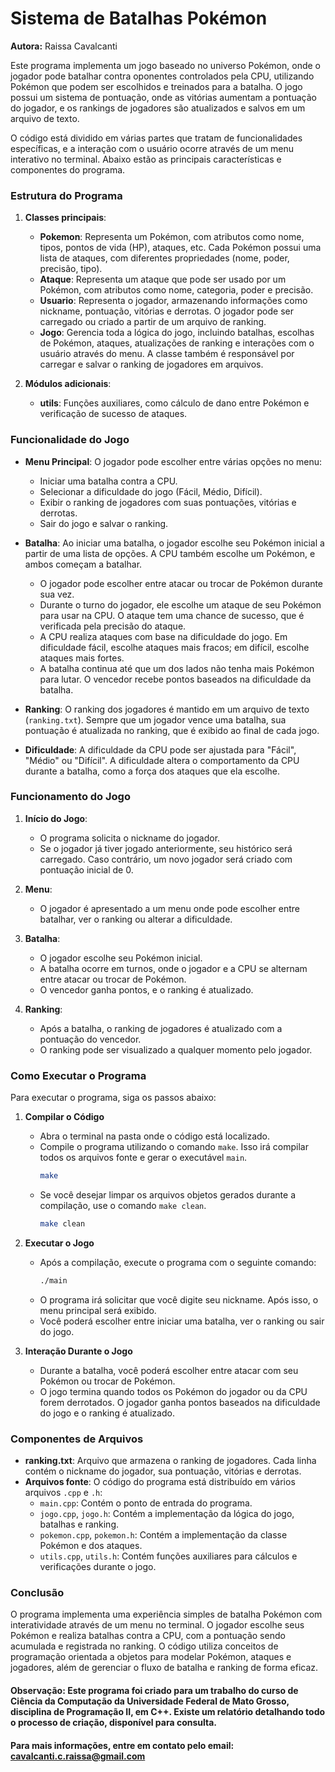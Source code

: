 # Sistema de Batalhas Pokémon
**Autora:** Raissa Cavalcanti

Este programa implementa um jogo baseado no universo Pokémon, onde o jogador pode batalhar contra oponentes controlados pela CPU, utilizando Pokémon que podem ser escolhidos e treinados para a batalha. O jogo possui um sistema de pontuação, onde as vitórias aumentam a pontuação do jogador, e os rankings de jogadores são atualizados e salvos em um arquivo de texto.

O código está dividido em várias partes que tratam de funcionalidades específicas, e a interação com o usuário ocorre através de um menu interativo no terminal. Abaixo estão as principais características e componentes do programa.

### Estrutura do Programa

1. **Classes principais**:
   - **Pokemon**: Representa um Pokémon, com atributos como nome, tipos, pontos de vida (HP), ataques, etc. Cada Pokémon possui uma lista de ataques, com diferentes propriedades (nome, poder, precisão, tipo).
   - **Ataque**: Representa um ataque que pode ser usado por um Pokémon, com atributos como nome, categoria, poder e precisão.
   - **Usuario**: Representa o jogador, armazenando informações como nickname, pontuação, vitórias e derrotas. O jogador pode ser carregado ou criado a partir de um arquivo de ranking.
   - **Jogo**: Gerencia toda a lógica do jogo, incluindo batalhas, escolhas de Pokémon, ataques, atualizações de ranking e interações com o usuário através do menu. A classe também é responsável por carregar e salvar o ranking de jogadores em arquivos.

2. **Módulos adicionais**:
   - **utils**: Funções auxiliares, como cálculo de dano entre Pokémon e verificação de sucesso de ataques.

### Funcionalidade do Jogo

- **Menu Principal**: O jogador pode escolher entre várias opções no menu:
  - Iniciar uma batalha contra a CPU.
  - Selecionar a dificuldade do jogo (Fácil, Médio, Difícil).
  - Exibir o ranking de jogadores com suas pontuações, vitórias e derrotas.
  - Sair do jogo e salvar o ranking.

- **Batalha**: Ao iniciar uma batalha, o jogador escolhe seu Pokémon inicial a partir de uma lista de opções. A CPU também escolhe um Pokémon, e ambos começam a batalhar.
  - O jogador pode escolher entre atacar ou trocar de Pokémon durante sua vez.
  - Durante o turno do jogador, ele escolhe um ataque de seu Pokémon para usar na CPU. O ataque tem uma chance de sucesso, que é verificada pela precisão do ataque.
  - A CPU realiza ataques com base na dificuldade do jogo. Em dificuldade fácil, escolhe ataques mais fracos; em difícil, escolhe ataques mais fortes.
  - A batalha continua até que um dos lados não tenha mais Pokémon para lutar. O vencedor recebe pontos baseados na dificuldade da batalha.

- **Ranking**: O ranking dos jogadores é mantido em um arquivo de texto (`ranking.txt`). Sempre que um jogador vence uma batalha, sua pontuação é atualizada no ranking, que é exibido ao final de cada jogo.

- **Dificuldade**: A dificuldade da CPU pode ser ajustada para "Fácil", "Médio" ou "Difícil". A dificuldade altera o comportamento da CPU durante a batalha, como a força dos ataques que ela escolhe.

### Funcionamento do Jogo

1. **Início do Jogo**:
   - O programa solicita o nickname do jogador.
   - Se o jogador já tiver jogado anteriormente, seu histórico será carregado. Caso contrário, um novo jogador será criado com pontuação inicial de 0.

2. **Menu**:
   - O jogador é apresentado a um menu onde pode escolher entre batalhar, ver o ranking ou alterar a dificuldade.

3. **Batalha**:
   - O jogador escolhe seu Pokémon inicial.
   - A batalha ocorre em turnos, onde o jogador e a CPU se alternam entre atacar ou trocar de Pokémon.
   - O vencedor ganha pontos, e o ranking é atualizado.

4. **Ranking**:
   - Após a batalha, o ranking de jogadores é atualizado com a pontuação do vencedor.
   - O ranking pode ser visualizado a qualquer momento pelo jogador.

### Como Executar o Programa

Para executar o programa, siga os passos abaixo:

1. **Compilar o Código**
   - Abra o terminal na pasta onde o código está localizado.
   - Compile o programa utilizando o comando `make`. Isso irá compilar todos os arquivos fonte e gerar o executável `main`.
     ```bash
     make
     ```
   - Se você desejar limpar os arquivos objetos gerados durante a compilação, use o comando `make clean`.
     ```bash
     make clean
     ```

2. **Executar o Jogo**
   - Após a compilação, execute o programa com o seguinte comando:
     ```bash
     ./main
     ```
   - O programa irá solicitar que você digite seu nickname. Após isso, o menu principal será exibido.
   - Você poderá escolher entre iniciar uma batalha, ver o ranking ou sair do jogo.

3. **Interação Durante o Jogo**
   - Durante a batalha, você poderá escolher entre atacar com seu Pokémon ou trocar de Pokémon.
   - O jogo termina quando todos os Pokémon do jogador ou da CPU forem derrotados. O jogador ganha pontos baseados na dificuldade do jogo e o ranking é atualizado.

### Componentes de Arquivos

- **ranking.txt**: Arquivo que armazena o ranking de jogadores. Cada linha contém o nickname do jogador, sua pontuação, vitórias e derrotas.
- **Arquivos fonte**: O código do programa está distribuído em vários arquivos `.cpp` e `.h`:
  - `main.cpp`: Contém o ponto de entrada do programa.
  - `jogo.cpp`, `jogo.h`: Contém a implementação da lógica do jogo, batalhas e ranking.
  - `pokemon.cpp`, `pokemon.h`: Contém a implementação da classe Pokémon e dos ataques.
  - `utils.cpp`, `utils.h`: Contém funções auxiliares para cálculos e verificações durante o jogo.

### Conclusão

O programa implementa uma experiência simples de batalha Pokémon com interatividade através de um menu no terminal. O jogador escolhe seus Pokémon e realiza batalhas contra a CPU, com a pontuação sendo acumulada e registrada no ranking. O código utiliza conceitos de programação orientada a objetos para modelar Pokémon, ataques e jogadores, além de gerenciar o fluxo de batalha e ranking de forma eficaz.

#### **Observação:** Este programa foi criado para um trabalho do curso de Ciência da Computação da Universidade Federal de Mato Grosso, disciplina de Programação II, em C++. Existe um relatório detalhando todo o processo de criação, disponível para consulta.
#### Para mais informações, entre em contato pelo email: cavalcanti.c.raissa@gmail.com 
